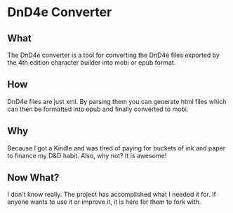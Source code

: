 # DnD4e Converter

## What

The DnD4e converter is a tool for converting the DnD4e files exported by the 4th edition character builder into mobi or epub format.

## How

DnD4e files are just xml. By parsing them you can generate html files which can then be formatted into epub and finally converted to mobi.

## Why

Because I got a Kindle and was tired of paying for buckets of ink and paper to finance my D&D habit. Also, why not? It is awesome!

## Now What?

I don't know really. The project has accomplished what I needed it for. If anyone wants to use it or improve it, it is here for them to fork with.
